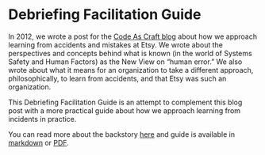 # Debriefing Facilitation Guide

In 2012, we wrote a post for the [Code As Craft blog][cac_post] about how we approach
learning from accidents and mistakes at Etsy. We wrote about the perspectives
and concepts behind what is known (in the world of Systems Safety and Human
Factors) as the New View on “human error.” We also wrote about what it means for
an organization to take a different approach, philosophically, to learn from
accidents, and that Etsy was such an organization.

This Debriefing Facilitation Guide is an attempt to complement this blog post
with a more practical guide about how we approach learning from incidents in
practice.

You can read more about the backstory [here][cac_post2] and guide is available
in [markdown][markdown_guide] or [PDF][pdf_guide].

[cac_post]: https://codeascraft.com/2012/05/22/blameless-postmortems/
[cac_post2]: https://codeascraft.com/2016/11/17/debriefing-facilitation-guide/
[markdown_guide]: https://github.com/etsy/DebriefingFacilitationGuide/tree/master/guide
[pdf_guide]: http://extfiles.etsy.com/DebriefingFacilitationGuide.pdf
